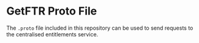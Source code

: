 # GetFTR Proto File

The `.proto` file included in this repository can be used to send requests to the centralised entitlements service.

